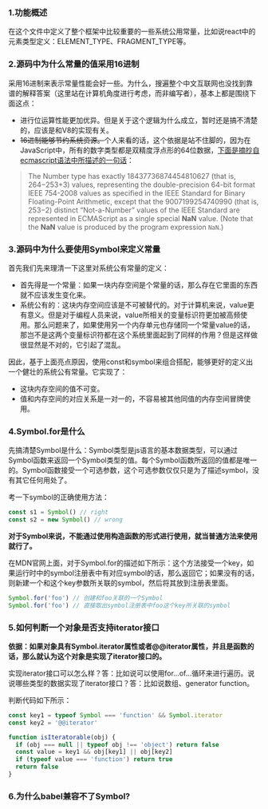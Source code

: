### 1.功能概述

在这个文件中定义了整个框架中比较重要的一些系统公用常量，比如说react中的元素类型定义：ELEMENT_TYPE、FRAGMENT_TYPE等。



### 2.源码中为什么常量的值采用16进制

采用16进制来表示常量性能会好一些。为什么，搜遍整个中文互联网也没找到靠谱的解释答案（这里站在计算机角度进行考虑，而非编写者），基本上都是围绕下面这点：

+ 进行位运算性能更加优异。但是关于这个逻辑为什么成立，暂时还是搞不清楚的，应该是和V8的实现有关。
+ ~~16进制能够节约系统资源。~~个人来看的话，这个依据是站不住脚的，因为在JavaScript中，所有的数字类型都是双精度浮点形的64位数据，[下面是摘抄自ecmascript语法中所描述的一句话](http://www.ecma-international.org/ecma-262/6.0/#sec-terms-and-definitions-number-value)：

> The Number type has exactly 18437736874454810627 (that is, 264−253+3) values, representing the double-precision 64-bit format IEEE 754-2008 values as specified in the IEEE Standard for Binary Floating-Point Arithmetic, except that the 9007199254740990 (that is, 253−2) distinct “Not-a-Number” values of the IEEE Standard are represented in ECMAScript as a single special **NaN** value. (Note that the **NaN** value is produced by the program expression `NaN`.)



### 3.源码中为什么要使用Symbol来定义常量

首先我们先来理清一下这里对系统公有常量的定义：

+ 首先得是一个常量：如果一块内存空间是个常量的话，那么存在它里面的东西就不应该发生变化来。
+ 系统公有的：这块内存空间应该是不可被替代的。对于计算机来说，value更有意义。但是对于编程人员来说，value所相关的变量标识符更加被高频使用。那么问题来了，如果使用另一个内存单元也存储同一个常量value的话，那岂不是这两个变量标识符都在这个系统里面起到了同样的作用？但是这样做很显然是不对的，它引起了混乱。

因此，基于上面亮点原因，使用const和symbol来组合搭配，能够更好的定义出一个健壮的系统公有常量。它实现了：

+ 这块内存空间的值不可变。
+ 值和内存空间的对应关系是一对一的，不容易被其他同值的内存空间冒牌使用。



### 4.Symbol.for是什么

先搞清楚Symbol是什么：Symbol类型是js语言的基本数据类型，可以通过Symbol函数来返回一个Symbol类型的值。每个Symbol函数所返回的值都是唯一的。Symbol函数接受一个可选参数，这个可选参数仅仅只是为了描述symbol，没有其它任何用处了。

考一下symbol的正确使用方法：

```javascript
const s1 = Symbol() // right
const s2 = new Symbol() // wrong
```

**对于Symbol来说，不能通过使用构造函数的形式进行使用，就当普通方法来使用就行了。**

在MDN官网上面，对于Symbol.for的描述如下所示：这个方法接受一个key，如果运行时中的symbol注册表中有对应symbol的话，那么返回它；如果没有的话，则新建一个和这个key参数所关联的symbol，然后将其放到注册表里面。

```javascript
Symbol.for('foo') // 创建和foo关联的一个Symbol
Symbol.for('foo') // 直接取出symbol注册表中foo这个key所关联的symbol
```



### 5.如何判断一个对象是否支持iterator接口

**依据：如果对象具有Symbol.iterator属性或者@@iterator属性，并且是函数的话，那么就认为这个对象是实现了iterator接口的。**

实现iterator接口可以怎么样？答：比如说可以使用for...of...循环来进行遍历。说说哪些类型的数据实现了iterator接口？答：比如说数组、generator function。

判断代码如下所示：

```javascript
const key1 = typeof Symbol === 'function' && Symbol.iterator
const key2 = '@@iterator'

function isIteratorable(obj) {
  if (obj === null || typeof obj !== 'object') return false
  const value = key1 && obj[key1] || obj[key2]
  if (typeof value === 'function') return true
  return false
}
```



### 6.为什么babel兼容不了Symbol?
